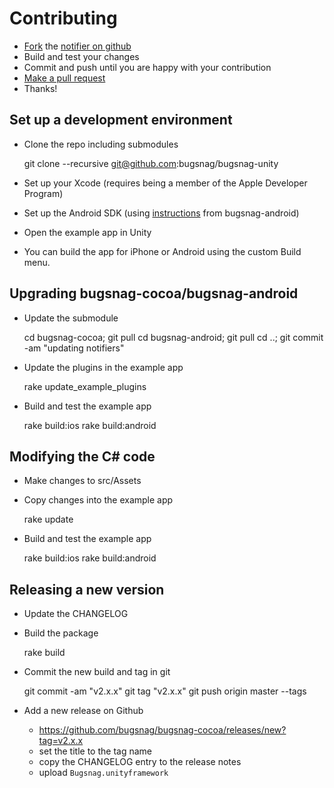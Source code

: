 
# Contributing

- [Fork](https://help.github.com/articles/fork-a-repo) the [notifier on github](https://github.com/bugsnag/bugsnag-android)
- Build and test your changes
- Commit and push until you are happy with your contribution
- [Make a pull request](https://help.github.com/articles/using-pull-requests)
- Thanks!

## Set up a development environment

- Clone the repo including submodules

    git clone --recursive git@github.com:bugsnag/bugsnag-unity

- Set up your Xcode (requires being a member of the Apple Developer Program)
- Set up the Android SDK (using [instructions](https://github.com/bugsnag/bugsnag-android/blob/master/CONTRIBUTING.md) from bugsnag-android)
- Open the example app in Unity
- You can build the app for iPhone or Android using the custom Build menu.

## Upgrading bugsnag-cocoa/bugsnag-android

- Update the submodule

    cd bugsnag-cocoa; git pull
    cd bugsnag-android; git pull
    cd ..; git commit -am "updating notifiers"

- Update the plugins in the example app

    rake update_example_plugins

- Build and test the example app

    rake build:ios
    rake build:android

## Modifying the C# code

- Make changes to src/Assets
- Copy changes into the example app

    rake update

- Build and test the example app

    rake build:ios
    rake build:android

## Releasing a new version

- Update the CHANGELOG
- Build the package

    rake build

- Commit the new build and tag in git

    git commit -am "v2.x.x"
    git tag "v2.x.x"
    git push origin master --tags

- Add a new release on Github

    - https://github.com/bugsnag/bugsnag-cocoa/releases/new?tag=v2.x.x
    - set the title to the tag name
    - copy the CHANGELOG entry to the release notes
    - upload `Bugsnag.unityframework`


